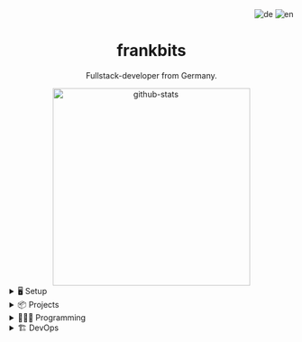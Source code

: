 <div class="languages" align="right">
    <img alt="de" src="https://img.shields.io/badge/German-mother tongue-green?style=flat-square&logo=data:image/svg+xml;base64,PHN2ZyB4bWxucz0iaHR0cDovL3d3dy53My5vcmcvMjAwMC9zdmciIHZpZXdCb3g9IjAgMCA1IDMiPjxwYXRoIGQ9Ik0wIDBoNXYzSDB6Ii8+PHBhdGggZmlsbD0iI0QwMCIgZD0iTTAgMWg1djJIMHoiLz48cGF0aCBmaWxsPSIjRkZDRTAwIiBkPSJNMCAyaDV2MUgweiIvPjwvc3ZnPg=="/>
    <img alt="en" src="https://img.shields.io/badge/English-B2+/C1-blue?style=flat-square&logo=data:image/svg%2bxml;base64,PHN2ZyB4bWxucz0iaHR0cDovL3d3dy53My5vcmcvMjAwMC9zdmciIGlkPSJmbGFnLWljb24tY3NzLWdiLWVuZyIgdmlld0JveD0iMCAwIDY0MCA0ODAiPgogIDxwYXRoIGZpbGw9IiNmZmYiIGQ9Ik0wIDBoNjQwdjQ4MEgweiIvPgogIDxwYXRoIGZpbGw9IiNjZTExMjQiIGQ9Ik0yODEuNiAwaDc2Ljh2NDgwaC03Ni44eiIvPgogIDxwYXRoIGZpbGw9IiNjZTExMjQiIGQ9Ik0wIDIwMS42aDY0MHY3Ni44SDB6Ii8+Cjwvc3ZnPgo="/>
</div>

<h1 class="name" align="center">
  frankbits
</h1>

<p class="info" align="center">
  Fullstack-developer from Germany.
</p>

<div class="stats" align="center">
  <a href="#"><img alt="github-stats" src="https://github-readme-stats.vercel.app/api?username=frankbits&show_icons=true&count_private=true&theme=dark" width="350"></a>
</div>

<!-- <p align='center'>
  📫 How to reach me: <a href='mailto:frankbits@gmail.com'>frankbits@gmail.com</a>
</p> -->

<details>
    <summary>🖥️ Setup</summary>

## Setup

<div class="operating-systems">
        <b>Operating Systems</b>
        <br>
        <a href="https://www.microsoft.com/de-de/windows">
            <img alt="Windows"
                 src="https://img.shields.io/badge/Windows-0078D6?style=flat-square&logo=windows&logoColor=white">
        </a>
        <a href="https://ubuntu.com">
            <img alt="Ubuntu"
                 src="https://img.shields.io/badge/Ubuntu-E95420?style=flat-square&logo=ubuntu&logoColor=white">
        </a>
</div>

<br>

<div class="browser">
    <b>Browser</b>
    <br>
    <a href="https://www.opera.com/">
        <img alt="Opera"
             src="https://img.shields.io/badge/Opera-FF1B2D?style=flat-square&logo=Opera&logoColor=white">
    </a>
</div>

<br>

<div class="ide">
    <b>IDE, Editor, Engine</b>
    <br>
    <a href="https://www.jetbrains.com/">
        <img alt="JetBrains"
             src="https://img.shields.io/badge/JetBrains-000000?style=flat-square&logo=jetbrains&logoColor=white">
    </a>
    <a href="https://www.jetbrains.com/phpstorm/">
        <img alt="PhpStorm"
             src="http://img.shields.io/badge/-PHPStorm-181717?style=flat-square&logo=phpstorm&logoColor=white">
    </a>
    <a href="https://notepad-plus-plus.org">
        <img alt="Notepad++"
             src="https://img.shields.io/badge/Notepad++-90E59A.svg?style=flat-square&logo=notepad%2B%2B&logoColor=black">
    </a>
    <a href="https://godotengine.org">
        <img alt="Godot"
             src="https://img.shields.io/badge/Godot-478CBF?style=flat-square&logo=GodotEngine&logoColor=white">
    </a>
</div>

</details>

<details>
    <summary>📦 Projects</summary>

## Projects

- 2021 - [**Taste of Spirits**](https://showcase.informatik.tha.de/sose2021/taste-of-spirits):\
(Platz 3 im Wettbewerb Beste Semesterprojekte)

  **Ein Lexikon für über 50000 Spirituosen**
  
  [Spirit-Finder.com](https://spirit-finder.com/)
- 2022 - [**Taste Of Spirits 2.0**](https://showcase.informatik.tha.de/sose-2022/taste-of-spirits-2-0):

  **Mehr als nur ein Lexikon für über 50.000 Spirituosen, ein ganzes Wiki für die Welt der Spirituosen!**

  [Spirit-Finder.com](https://spirit-finder.com/)
- 2023 - [**Singtonic Vocal Pop Ensemble**](https://singtonic.net/):

  **Acapella-Group-Website built with SvelteKit**
- 2023 - [**Anette Niedermeier**](https://anetteniedermeier.de/):

  **Artist-Website built with SvelteKit**

</details>

<details>
    <summary>👩🏻‍💻 Programming</summary>

## Programming

<div class="frontend">
    <b>Frontend</b>
    <br>
    <a href="https://html.spec.whatwg.org/multipage/">
        <img alt="HTML5"
             src="https://img.shields.io/badge/HTML5-E34F26?style=flat-square&logoColor=white&logo=html5">
    </a>
    <a href="https://www.w3.org/TR/CSS/#css-level-3">
        <img alt="CSS3"
             src="https://img.shields.io/badge/CSS3-1572B6?style=flat-square&logo=css3&logoColor=white">
    </a>
    <a href="https://sass-lang.com">
        <img alt="SASS"
             src="https://img.shields.io/badge/Sass-CC6699?style=flat-square&logo=sass&logoColor=white">
    </a>
    <a href="https://www.ecma-international.org/publications-and-standards/standards/ecma-262/">
        <img alt="JavaScript"
             src="https://img.shields.io/badge/JavaScript-F7DF1E?style=flat-square&logoColor=black&logo=javascript">
    </a>
    <a href="https://www.typescriptlang.org">
        <img alt="TypeScript"
             src="https://img.shields.io/badge/TypeScript-3178C6?style=flat-square&logo=typescript&logoColor=white">
    </a>
    <a href="https://getbootstrap.com">
        <img alt="Bootstrap"
             src="https://img.shields.io/badge/Bootstrap-563D7C?style=flat-square&logo=bootstrap&logoColor=white">
    </a>
    <a href="https://jquery.com">
        <img alt="jQuery"
             src="https://img.shields.io/badge/jQuery-0769AD?style=flat-square&logo=jquery&logoColor=white">
    </a>
</div>

<br>

<div class="backend">
    <b>Backend</b>
    <br>
    <a href="https://nodejs.org">
        <img alt="Node.js"
             src="https://img.shields.io/badge/Node.js-339933?style=flat-square&logo=nodedotjs&logoColor=white">
    </a>
    <a href="https://www.python.org">
        <img alt="Python"
             src="https://img.shields.io/badge/Python-3776AB?style=flat-square&logo=python&logoColor=white">
    </a>
    <a href="https://www.gnu.org/software/gnu-c-manual/gnu-c-manual.pdf">
        <img alt="C"
             src="https://img.shields.io/badge/C-A8B9CC?style=flat-square&logo=c&logoColor=white">
    </a>
    <a href="https://learn.microsoft.com/de-de/cpp/cpp/">
        <img alt="C++"
             src="https://img.shields.io/badge/C++-00599C?style=flat-square&logo=c%2B%2B&logoColor=white">
    </a>
    <a href="https://www.rust-lang.org">
        <img alt="Rust"
             src="https://img.shields.io/badge/Rust-000000?style=flat-square&logo=rust&logoColor=white">
    </a>
    <a href="https://www.php.net">
        <img alt="PHP"
             src="https://img.shields.io/badge/PHP-777BB4?style=flat-square&logo=php&logoColor=white">
    </a>
    <a href="https://symfony.com">
        <img alt="Symfony"
             src="https://img.shields.io/badge/Symfony-000000?style=flat-square&logo=Symfony&logoColor=white">
    </a>
</div>

<br>

<div class="database">
    <b>Database</b>
    <br>
    <a href="https://www.mysql.com">
        <img alt="MySQL"
             src="https://img.shields.io/badge/MySQL-4479A1?style=flat-square&logo=mysql&logoColor=white">
    </a>
    <a href="https://mariadb.org">
        <img alt="MariaDB"
             src="https://img.shields.io/badge/MariaDB-003545?style=flat-square&logo=mariadb&logoColor=white">
    </a>
    <a href="https://www.postgresql.org">
        <img alt="PostgreSQL"
             src="https://img.shields.io/badge/PostgreSQL-316192?style=flat-square&logo=postgresql&logoColor=white">
    </a>
</div>

<br>

<div class="framework">
    <b>Framework</b>
    <br>
    <a href="https://svelte.dev">
        <img alt="Svelte"
             src="https://img.shields.io/badge/Svelte-4A4A55?style=flat-square&logo=svelte&logoColor=FF3E00">
    </a>
    <a href="https://kit.svelte.dev">
        <img alt="SvelteKit"
             src="https://img.shields.io/badge/SvelteKit-FF3E00?style=flat-square&logo=Svelte&logoColor=white">
    </a>
    <a href="https://vitejs.dev">
        <img alt="Vite"
             src="https://img.shields.io/badge/Vite-646CFF?style=flat-square&logo=vite&logoColor=white">
    </a>
</div>

<br>

<div class="etc">
    <b>etc.</b>
    <br>
    <a href="https://daringfireball.net/projects/markdown/">
        <img alt="Markdown"
             src="https://img.shields.io/badge/Markdown-000000?style=flat-square&logo=markdown">
    </a>
    <a href="https://github.com/sveltia/sveltia-cms">
        <img alt="Sveltia CMS"
             src="https://img.shields.io/badge/Sveltia%20CMS-ff4700?style=flat-square&logo=data%3Aimage%2Fsvg%2Bxml%3Bbase64%2CPHN2ZyB2aWV3Qm94PSIwIDAgODAwIDgwMCIgeG1sbnM9Imh0dHA6Ly93d3cudzMub3JnLzIwMDAvc3ZnIiB4bWxuczp4bGluaz0iaHR0cDovL3d3dy53My5vcmcvMTk5OS94bGluayI%2BPGxpbmVhckdyYWRpZW50IGlkPSJhIiBncmFkaWVudFVuaXRzPSJ1c2VyU3BhY2VPblVzZSIgeDE9IjQwMCIgeDI9IjQwMCIgeTE9IjAiIHkyPSI4MDAiPjxzdG9wIG9mZnNldD0iMCIgc3RvcC1jb2xvcj0iI2YwOTgwYiIvPjxzdG9wIG9mZnNldD0iMSIgc3RvcC1jb2xvcj0iI2ZmMWQwMCIvPjwvbGluZWFyR3JhZGllbnQ%2BPGNsaXBQYXRoIGlkPSJiIj48cmVjdCBoZWlnaHQ9IjgwMCIgcng9IjgwIiB3aWR0aD0iODAwIi8%2BPC9jbGlwUGF0aD48cmVjdCBmaWxsPSJ1cmwoI2EpIiBoZWlnaHQ9IjgwMCIgcng9IjgwIiB3aWR0aD0iODAwIi8%2BPGcgc3R5bGU9ImNsaXAtcGF0aDp1cmwoI2IpO2ZpbGw6bm9uZTtzdHJva2U6I2ZmZjtzdHJva2UtbGluZWNhcDpyb3VuZDtzdHJva2UtbGluZWpvaW46cm91bmQ7c3Ryb2tlLXdpZHRoOjE4MCI%2BPHBhdGggZD0ibTMyMC04MC0yMDAgMzIwIDIwMCAzMjAtMjAwIDMyMCIvPjxwYXRoIGQ9Im00MDAgMjQwIDIwMCAzMjAgMjAwLTMyMCIvPjwvZz48L3N2Zz4%3D&labelColor=2e3338">
    </a>
    <a href="https://github.com/sveltia/sveltia-cms-auth">
        <img alt="Sveltia CMS Auth"
             src="https://img.shields.io/badge/Sveltia%20CMS%20Auth-ff4700?style=flat-square&logo=data%3Aimage%2Fsvg%2Bxml%3Bbase64%2CPHN2ZyB2aWV3Qm94PSIwIDAgODAwIDgwMCIgeG1sbnM9Imh0dHA6Ly93d3cudzMub3JnLzIwMDAvc3ZnIiB4bWxuczp4bGluaz0iaHR0cDovL3d3dy53My5vcmcvMTk5OS94bGluayI%2BPGxpbmVhckdyYWRpZW50IGlkPSJhIiBncmFkaWVudFVuaXRzPSJ1c2VyU3BhY2VPblVzZSIgeDE9IjQwMCIgeDI9IjQwMCIgeTE9IjAiIHkyPSI4MDAiPjxzdG9wIG9mZnNldD0iMCIgc3RvcC1jb2xvcj0iI2YwOTgwYiIvPjxzdG9wIG9mZnNldD0iMSIgc3RvcC1jb2xvcj0iI2ZmMWQwMCIvPjwvbGluZWFyR3JhZGllbnQ%2BPGNsaXBQYXRoIGlkPSJiIj48cmVjdCBoZWlnaHQ9IjgwMCIgcng9IjgwIiB3aWR0aD0iODAwIi8%2BPC9jbGlwUGF0aD48cmVjdCBmaWxsPSJ1cmwoI2EpIiBoZWlnaHQ9IjgwMCIgcng9IjgwIiB3aWR0aD0iODAwIi8%2BPGcgc3R5bGU9ImNsaXAtcGF0aDp1cmwoI2IpO2ZpbGw6bm9uZTtzdHJva2U6I2ZmZjtzdHJva2UtbGluZWNhcDpyb3VuZDtzdHJva2UtbGluZWpvaW46cm91bmQ7c3Ryb2tlLXdpZHRoOjE4MCI%2BPHBhdGggZD0ibTMyMC04MC0yMDAgMzIwIDIwMCAzMjAtMjAwIDMyMCIvPjxwYXRoIGQ9Im00MDAgMjQwIDIwMCAzMjAgMjAwLTMyMCIvPjwvZz48L3N2Zz4%3D&labelColor=2e3338">
    </a>
    <a href="https://lodash.com">
        <img alt="Lodash"
             src="https://img.shields.io/badge/Lodash-3492FF?style=flat-square&logo=lodash&logoColor=white"">
    </a>
</div>

</details>

<details>
    <summary>🏗️ DevOps</summary>

## DevOps

<div class="vcs">
    <b>VCS</b>
    <br>
    <a href="http://git-scm.com/">
        <img alt="git"
             src="https://img.shields.io/badge/git-F05032?style=flat-square&logo=git&logoColor=ffffff">
    </a>
    <a href="https://github.com">
        <img alt="GitHub"
             src="https://img.shields.io/badge/GitHub-181717?style=flat-square&logo=github&logoColor=white">
    </a>
    <a href="https://gitlab.com/">
        <img alt="GitLab"
             src="https://img.shields.io/badge/GitLab-FC6D26?style=flat-square&logo=gitlab&logoColor=white">
    </a>
</div>

<br>

<!-- <div class="devops">
    <br>
    <a href="https://jira.com/">
        <img alt="Jira"
             src="https://badgen.net/badge/icon/jira?icon=jira&label">
    </a>
</div>

<br> -->


<div class="deployment">
    <b>Deployment</b>
    <br>
    <a href="https://pages.cloudflare.com">
        <img alt="Cloudflare Pages"
             src="https://img.shields.io/badge/Cloudflare%20Pages-F38020?style=flat-square&logo=Cloudflare%20Pages&logoColor=white">
    </a>
    <a href="https://workers.cloudflare.com">
        <img alt="Cloudflare Workers"  
             src="https://img.shields.io/badge/Cloudflare%20Workers-F38020?style=flat-square&logoColor=white&logo=cloudflare">
    </a>
</div>

</details>

<!--
**frankbits/frankbits** is a ✨ _special_ ✨ repository because its `README.md` (this file) appears on your GitHub profile.

Here are some ideas to get you started:

- 🔭 I’m currently working on ...
- 🌱 I’m currently learning ...
- 👯 I’m looking to collaborate on ...
- 🤔 I’m looking for help with ...
- 💬 Ask me about ...
- 📫 How to reach me: ...
- 😄 Pronouns: ...
- ⚡ Fun fact: ...
-->
